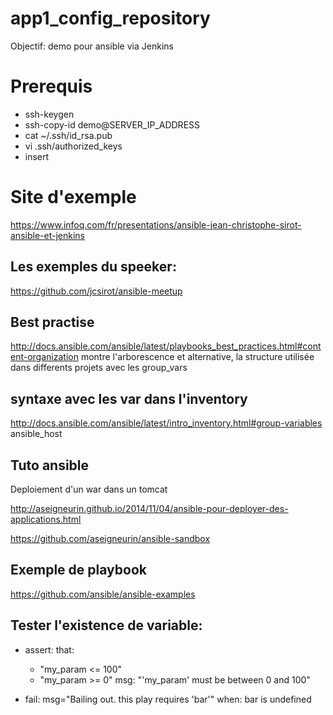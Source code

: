 # app1_config_repository
Objectif:
  demo pour ansible via Jenkins

# Prerequis
* ssh-keygen
* ssh-copy-id demo@SERVER_IP_ADDRESS
* cat ~/.ssh/id_rsa.pub
* vi .ssh/authorized_keys
* insert

# Site d'exemple

 https://www.infoq.com/fr/presentations/ansible-jean-christophe-sirot-ansible-et-jenkins

## Les exemples du speeker:
https://github.com/jcsirot/ansible-meetup

## Best practise
  http://docs.ansible.com/ansible/latest/playbooks_best_practices.html#content-organization
  montre l'arborescence et alternative, la structure utilisée dans differents projets avec les group_vars

## syntaxe avec les var dans l'inventory
  http://docs.ansible.com/ansible/latest/intro_inventory.html#group-variables
  ansible_host
  
## Tuto ansible
Deploiement d'un war dans un tomcat

  http://aseigneurin.github.io/2014/11/04/ansible-pour-deployer-des-applications.html

  https://github.com/aseigneurin/ansible-sandbox

## Exemple de playbook
  https://github.com/ansible/ansible-examples

## Tester l'existence de variable:
  - assert:
    that:
      - "my_param <= 100"
      - "my_param >= 0"
    msg: "'my_param' must be between 0 and 100"
    
   - fail: msg="Bailing out. this play requires 'bar'"
      when: bar is undefined
  
